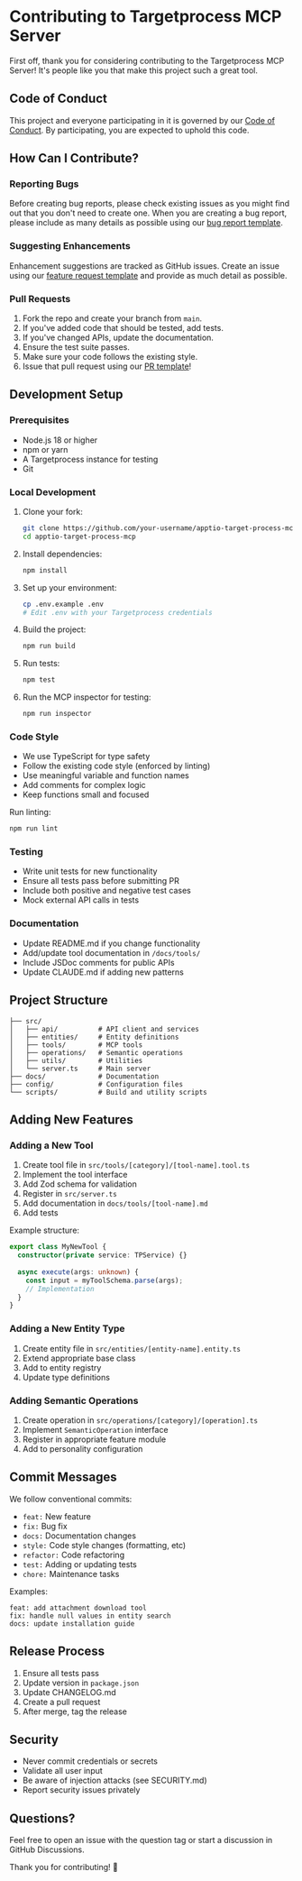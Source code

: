 # Contributing to Targetprocess MCP Server

First off, thank you for considering contributing to the Targetprocess MCP Server! It's people like you that make this project such a great tool.

## Code of Conduct

This project and everyone participating in it is governed by our [Code of Conduct](CODE_OF_CONDUCT.md). By participating, you are expected to uphold this code.

## How Can I Contribute?

### Reporting Bugs

Before creating bug reports, please check existing issues as you might find out that you don't need to create one. When you are creating a bug report, please include as many details as possible using our [bug report template](.github/ISSUE_TEMPLATE/bug_report.md).

### Suggesting Enhancements

Enhancement suggestions are tracked as GitHub issues. Create an issue using our [feature request template](.github/ISSUE_TEMPLATE/feature_request.md) and provide as much detail as possible.

### Pull Requests

1. Fork the repo and create your branch from `main`.
2. If you've added code that should be tested, add tests.
3. If you've changed APIs, update the documentation.
4. Ensure the test suite passes.
5. Make sure your code follows the existing style.
6. Issue that pull request using our [PR template](.github/pull_request_template.md)!

## Development Setup

### Prerequisites

- Node.js 18 or higher
- npm or yarn
- A Targetprocess instance for testing
- Git

### Local Development

1. Clone your fork:
   ```bash
   git clone https://github.com/your-username/apptio-target-process-mcp.git
   cd apptio-target-process-mcp
   ```

2. Install dependencies:
   ```bash
   npm install
   ```

3. Set up your environment:
   ```bash
   cp .env.example .env
   # Edit .env with your Targetprocess credentials
   ```

4. Build the project:
   ```bash
   npm run build
   ```

5. Run tests:
   ```bash
   npm test
   ```

6. Run the MCP inspector for testing:
   ```bash
   npm run inspector
   ```

### Code Style

- We use TypeScript for type safety
- Follow the existing code style (enforced by linting)
- Use meaningful variable and function names
- Add comments for complex logic
- Keep functions small and focused

Run linting:
```bash
npm run lint
```

### Testing

- Write unit tests for new functionality
- Ensure all tests pass before submitting PR
- Include both positive and negative test cases
- Mock external API calls in tests

### Documentation

- Update README.md if you change functionality
- Add/update tool documentation in `/docs/tools/`
- Include JSDoc comments for public APIs
- Update CLAUDE.md if adding new patterns

## Project Structure

```
├── src/
│   ├── api/          # API client and services
│   ├── entities/     # Entity definitions
│   ├── tools/        # MCP tools
│   ├── operations/   # Semantic operations
│   ├── utils/        # Utilities
│   └── server.ts     # Main server
├── docs/             # Documentation
├── config/           # Configuration files
└── scripts/          # Build and utility scripts
```

## Adding New Features

### Adding a New Tool

1. Create tool file in `src/tools/[category]/[tool-name].tool.ts`
2. Implement the tool interface
3. Add Zod schema for validation
4. Register in `src/server.ts`
5. Add documentation in `docs/tools/[tool-name].md`
6. Add tests

Example structure:
```typescript
export class MyNewTool {
  constructor(private service: TPService) {}
  
  async execute(args: unknown) {
    const input = myToolSchema.parse(args);
    // Implementation
  }
}
```

### Adding a New Entity Type

1. Create entity file in `src/entities/[entity-name].entity.ts`
2. Extend appropriate base class
3. Add to entity registry
4. Update type definitions

### Adding Semantic Operations

1. Create operation in `src/operations/[category]/[operation].ts`
2. Implement `SemanticOperation` interface
3. Register in appropriate feature module
4. Add to personality configuration

## Commit Messages

We follow conventional commits:

- `feat:` New feature
- `fix:` Bug fix
- `docs:` Documentation changes
- `style:` Code style changes (formatting, etc)
- `refactor:` Code refactoring
- `test:` Adding or updating tests
- `chore:` Maintenance tasks

Examples:
```
feat: add attachment download tool
fix: handle null values in entity search
docs: update installation guide
```

## Release Process

1. Ensure all tests pass
2. Update version in `package.json`
3. Update CHANGELOG.md
4. Create a pull request
5. After merge, tag the release

## Security

- Never commit credentials or secrets
- Validate all user input
- Be aware of injection attacks (see SECURITY.md)
- Report security issues privately

## Questions?

Feel free to open an issue with the question tag or start a discussion in GitHub Discussions.

Thank you for contributing! 🎉